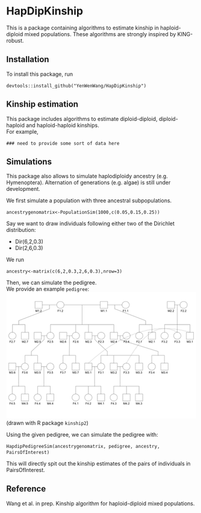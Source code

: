 # HapDipKinship
This is a package containing algorithms to estimate kinship in haploid-diploid mixed populations. These algorithms are strongly inspired by KING-robust. 

## Installation
To install this package, run
```{r}
devtools::install_github("YenWenWang/HapDipKinship")
```

## Kinship estimation
This package includes algorithms to estimate diploid-diploid, diploid-haploid and haploid-haploid kinships.  
For example,
```{r}
### need to provide some sort of data here
```

## Simulations
This package also allows to simulate haplodiploidy ancestry (e.g. Hymenoptera). Alternation of generations (e.g. algae) is still under development.

We first simulate a population with three ancestral subpopulations. 
```{r}
ancestrygenomatrix<-PopulationSim(1000,c(0.05,0.15,0.25))
```

Say we want to draw individuals following either two of the Dirichlet distribution:
- Dir(6,2,0.3)
- Dir(2,6,0.3)

We run
```{r}
ancestry<-matrix(c(6,2,0.3,2,6,0.3),nrow=3)
```

Then, we can simulate the pedigree.  
We provide an example `pedigree`:  
<img src="fig/pedigree.png" alt="drawing" width="600"/>  
(drawn with R package `kinship2`)

Using the given pedigree, we can simulate the pedigree with:
```{r}
HapdipPedigreeSim(ancestrygenomatrix, pedigree, ancestry, PairsOfInterest)
```
This will directly spit out the kinship estimates of the pairs of individuals in PairsOfInterest.


## Reference
Wang et al. in prep. Kinship algorithm for haploid-diploid mixed populations.
